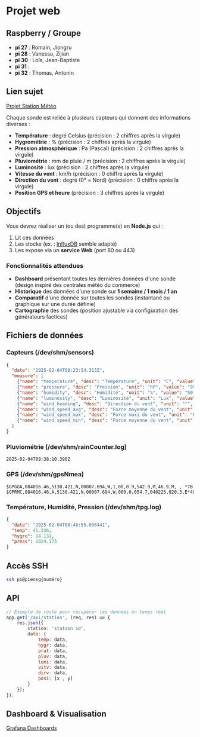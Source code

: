 # Projet web

## Raspberry / Groupe

- **pi 27** : Romain, Jiongru
- **pi 28** : Vanessa, Zijian
- **pi 30** : Loïs, Jean-Baptiste
- **pi 31** :
- **pi 32** : Thomas, Antonin

## Lien sujet

[Projet Station Météo](https://web.iamvdo.me/js/exercices/projet-station-meteo/)

Chaque sonde est reliée à plusieurs capteurs qui donnent des informations diverses :

- **Température** : degré Celsius (précision : 2 chiffres après la virgule)
- **Hygrométrie** : % (précision : 2 chiffres après la virgule)
- **Pression atmosphérique** : Pa (Pascal) (précision : 2 chiffres après la virgule)
- **Pluviométrie** : mm de pluie / m (précision : 2 chiffres après la virgule)
- **Luminosité** : lux (précision : 2 chiffres après la virgule)
- **Vitesse du vent** : km/h (précision : 0 chiffre après la virgule)
- **Direction du vent** : degré (0° = Nord) (précision : 0 chiffre après la virgule)
- **Position GPS et heure** (précision : 3 chiffres après la virgule)

## Objectifs

Vous devrez réaliser un (ou des) programme(s) en **Node.js** qui :

1. Lit ces données
2. Les stocke (ex. : [InfluxDB](https://www.influxdata.com/) semble adapté)
3. Les expose via un **service Web** (port 80 ou 443)

### Fonctionnalités attendues

- **Dashboard** présentant toutes les dernières données d'une sonde (design inspiré des centrales météo du commerce)
- **Historique** des données d'une sonde sur **1 semaine / 1 mois / 1 an**
- **Comparatif** d'une donnée sur toutes les sondes (instantané ou graphique sur une durée définie)
- **Cartographie** des sondes (position ajustable via configuration des générateurs factices)

## Fichiers de données

### Capteurs (/dev/shm/sensors)

```json
{
  "date": "2025-02-04T08:23:54.313Z",
  "measure": [
    {"name": "temperature", "desc": "Température", "unit": "C", "value": "10.01"},
    {"name": "pressure", "desc": "Pression", "unit": "hP", "value": "995.00"},
    {"name": "humidity", "desc": "Humidité", "unit": "%", "value": "50.1"},
    {"name": "luminosity", "desc": "Luminosité", "unit": "Lux", "value": "7"},
    {"name": "wind_heading", "desc": "Direction du vent", "unit": "°", "value": "190.52"},
    {"name": "wind_speed_avg", "desc": "Force moyenne du vent", "unit": "Kts", "value": "40.9"},
    {"name": "wind_speed_max", "desc": "Force maxi du vent", "unit": "Kts", "value": "65.9"},
    {"name": "wind_speed_min", "desc": "Force moyenne du vent", "unit": "Kts", "value": "25.8"}
  ]
}
```

### Pluviométrie (/dev/shm/rainCounter.log)

```
2025-02-04T08:38:10.390Z
```

### GPS (/dev/shm/gpsNmea)

```
$GPGGA,084016.46,5130.421,N,00007.694,W,1,08,0.9,542.9,M,46.9,M, , *7B
$GPRMC,084016.46,A,5130.421,N,00007.694,W,000.0,054.7,040225,020.3,E*49
```

### Température, Humidité, Pression (/dev/shm/tpg.log)

```json
{
  "date": "2025-02-04T08:40:55.096441",
  "temp": 41.336,
  "hygro": 14.131,
  "press": 1024.175
}
```

## Accès SSH

```sh
ssh pi@piensg{numéro}
```

## API

```javascript
// Exemple de route pour récupérer les données en temps réel
app.get('/api/station', (req, res) => {
    res.json({
        station: 'station id',
        date: {
            temp: data,
            hygr: data,
            prat: data,
            pluv: data,
            lumi: data,
            vitv: data,
            dirv: data,
            posi: [x , y]
        }
    });
});
```

## Dashboard & Visualisation

[Grafana Dashboards](https://grafana.com/grafana/dashboards/)

